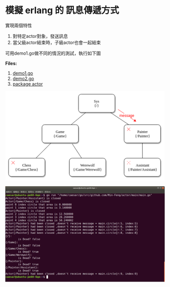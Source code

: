 # 模擬 erlang 的 訊息傳遞方式

實現兩個特性

1. 對特定actor對象，發送訊息
2. 當父級actor結束時，子級actor也會一起結束

可用demo1.go做不同的情況的測試，執行如下圖

**Files:**

1. [demo1.go](demo1.go)
2. [demo2.go](../demo2/demo2.go)
3. [package actor](../actor.go)

<div style="text-align: center">
<img src="./Diagram.png"/>
</div>

![](result.png)